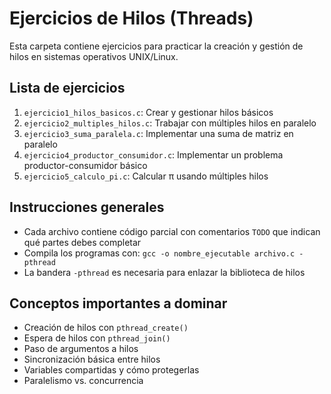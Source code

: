 # Ejercicios de Hilos (Threads)

Esta carpeta contiene ejercicios para practicar la creación y gestión de hilos en sistemas operativos UNIX/Linux.

## Lista de ejercicios

1. `ejercicio1_hilos_basicos.c`: Crear y gestionar hilos básicos
2. `ejercicio2_multiples_hilos.c`: Trabajar con múltiples hilos en paralelo
3. `ejercicio3_suma_paralela.c`: Implementar una suma de matriz en paralelo
4. `ejercicio4_productor_consumidor.c`: Implementar un problema productor-consumidor básico
5. `ejercicio5_calculo_pi.c`: Calcular π usando múltiples hilos

## Instrucciones generales

- Cada archivo contiene código parcial con comentarios `TODO` que indican qué partes debes completar
- Compila los programas con: `gcc -o nombre_ejecutable archivo.c -pthread`
- La bandera `-pthread` es necesaria para enlazar la biblioteca de hilos

## Conceptos importantes a dominar

- Creación de hilos con `pthread_create()`
- Espera de hilos con `pthread_join()`
- Paso de argumentos a hilos
- Sincronización básica entre hilos
- Variables compartidas y cómo protegerlas
- Paralelismo vs. concurrencia
